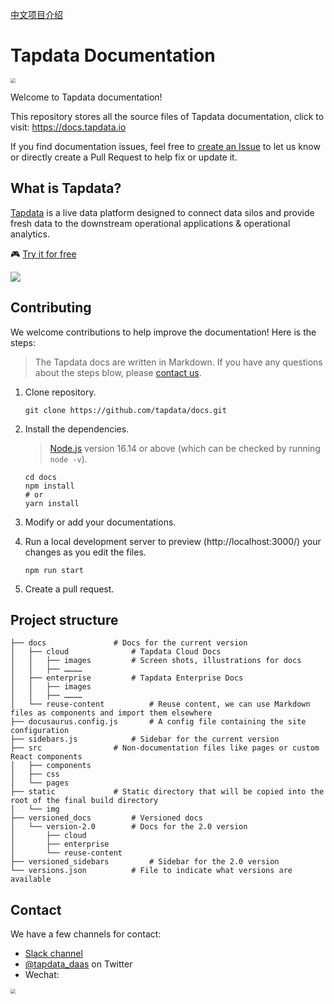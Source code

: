 [中文项目介绍](README-CN.md)

# Tapdata Documentation

<p align="left">
<a href="https://auth.tapdata.net/" rel="nofollow"><img src="https://20778419.s21i.faiusr.com/4/2/ABUIABAEGAAg39a1kQYoqLyr0gEwyAE4Mw.png" style="zoom: 50%;" /></a> 
</p>

Welcome to Tapdata documentation!

This repository stores all the source files of Tapdata documentation, click to visit: https://docs.tapdata.io

If you find documentation issues, feel free to [create an Issue](https://github.com/tapdata/docs/issues/new) to let us know or directly create a Pull Request to help fix or update it.

## What is Tapdata?

[Tapdata](https://tapdata.io/) is a live data platform designed to connect data silos and provide fresh data to the downstream operational applications & operational analytics.

🎮 [Try it for free](https://auth.tapdata.net/)

![](https://20778419.s21i.faiusr.com/3/2/ABUIABADGAAgtLr-lgYotInUhwYwgA84uAg.gif)

## Contributing

We welcome contributions to help improve the documentation! Here is the steps:

> The Tapdata docs are written in Markdown. If you have any questions about the steps blow, please [contact us](#Contact).

1. Clone repository.

   ```shell
   git clone https://github.com/tapdata/docs.git
   ```

2. Install the dependencies.

   > [Node.js](https://nodejs.org/en/download/) version 16.14 or above (which can be checked by running `node -v`).

   ```shell
   cd docs
   npm install
   # or 
   yarn install
   ```

3. Modify or add your documentations.

4. Run a local development server to preview (http://localhost:3000/) your changes as you edit the files.

   ```shell
   npm run start
   ```

5. Create a pull request.

## Project structure

```shell
├── docs		       # Docs for the current version
│   ├── cloud		       # Tapdata Cloud Docs
│   │   ├── images	       # Screen shots, illustrations for docs
│   │   ├── …………
│   ├── enterprise	       # Tapdata Enterprise Docs
│   │   ├── images						
│   │   ├── …………
│   └── reuse-content	       # Reuse content, we can use Markdown files as components and import them elsewhere 
├── docusaurus.config.js       # A config file containing the site configuration
├── sidebars.js		       # Sidebar for the current version
├── src			       # Non-documentation files like pages or custom React components
│   ├── components
│   ├── css
│   └── pages
├── static		       # Static directory that will be copied into the root of the final build directory
│   └── img
├── versioned_docs	       # Versioned docs
│   └── version-2.0	       # Docs for the 2.0 version
│       ├── cloud
│       ├── enterprise
│       └── reuse-content
├── versioned_sidebars	       # Sidebar for the 2.0 version
└── versions.json	       # File to indicate what versions are available
```



## <span id="Contact">Contact</span>

We have a few channels for contact:

- [Slack channel](https://join.slack.com/t/tapdatacommunity/shared_invite/zt-1biraoxpf-NRTsap0YLlAp99PHIVC9eA)
- [@tapdata_daas](https://twitter.com/tapdata_daas) on Twitter
- Wechat: 

<p align="left">
<a href="https://20778419.s21i.faiusr.com/4/2/ABUIABAEGAAg3Z6tkAYoqdfZ4AIwjAM4jAM.png" rel="nofollow"><img src="https://20778419.s21i.faiusr.com/4/2/ABUIABAEGAAg3Z6tkAYoqdfZ4AIwjAM4jAM.png" style="zoom: 50%;" /></a>
</p>
